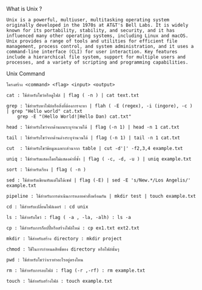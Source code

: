 
What is Unix ?

	Unix is a powerful, multiuser, multitasking operating system originally developed in the 1970s at AT&T's Bell Labs. It is widely known for its portability, stability, and security, and it has influenced many other operating systems, including Linux and macOS. Unix provides a range of tools and utilities for efficient file management, process control, and system administration, and it uses a command-line interface (CLI) for user interaction. Key features include a hierarchical file system, support for multiple users and processes, and a variety of scripting and programming capabilities.


Unix Command

	โครงสร้าง <command> <flag> <input> <output>

	cat : ใช้สำหรับโชว์หรือดูไฟล์ | flag ( -n ) | cat text.txt 

	grep : ใช้สำหรับหาไฟล์หรือสิ่งที่ต้องการจะหา | flah ( -E (regex), -i (ingore), -c ) | grep "Hello world" cat.txt
		grep -E "(Hello World!|Hello Dan) cat.txt"

	head : ใช้สำหรับโชว์จากด้านบนระบุจำนวนได้ | flag (-n 1) | head -n 1 cat.txt

	tail : ใช้สำหรับโชว์จากด้านล่างระบุจำนวนได้ | flag (-n 1) | tail -n 1 cat.txt

	cut  : ใช้สำหรับโชว์ข้อมูลเฉพาะส่วนจาก table | cut -d'|' -f2,3,4 example.txt

	uniq : ใช้สำหรับแสดงโดยไม่แสดงค่าที่ซ้ำ | flag ( -c, -d, -u ) | uniq example.txt

	sort : ใช้สำหรับเรียง | flag ( -n )

	sed : ใช้สำหรับเขียนทับแต่ไม่ได้เซฟ | flag (-E) | sed -E 's/New.*/Los Angelis/' example.txt

	pipeline : ใช้สำหรับการดำเนินการหลายคำสั่งพร้อมกัน | mkdir test | touch example.txt 

	cd : ใช้สำหรับเปลี่ยนโฟล์เดอร์ : cd unix

	ls : ใช้สำหรับโชว์ : flag ( -a , -la, -alh) : ls -a

	cp : ใช้สำหรับการก็อปปี้หรือสร้างไฟล์ใหม่ : cp ex1.txt ext2.txt

	mkdir : ใช้สำหรับสร้าง directory : mkdir project

	chmod : ใช้ในการกำหนดสิทธิ์ของ directory หรือไฟล์นั้นๆ

	pwd : ใช้สำหรับโชว์ว่าเราทำอะไรอยู่ตรงไหน

	rm : ใช้สำหรับการลบไฟล์ : flag (-r ,-rf) : rm example.txt

	touch : ใช้สำหรับสร้างไฟล์ : touch example.txt